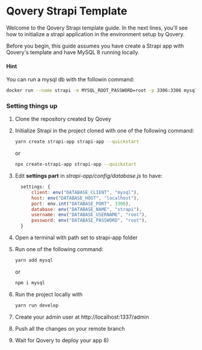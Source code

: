 # Qovery Strapi Template

Welcome to the Qovery Strapi template guide. In the next lines, you'll see how to initialize a strapi application in the environment setup by Qovery.

Before you begin, this guide assumes you have create a Strapi app with Qovery's template and have MySQL 8 running locally.

#### Hint
You can run a mysql db with the followin command:
```bash
docker run --name strapi -e MYSQL_ROOT_PASSWORD=root -p 3306:3306 mysql:8
```

### Setting things up

1. Clone the repository created by Qovey
2. Initialize Strapi in the project cloned with one of the following command:

      ```bash
      yarn create strapi-app strapi-app --quickstart
      ```
      
      or
      
      ```bash
      npx create-strapi-app strapi-app --quickstart
      ```
        
3. Edit **settings part** in *strapi-app/config/database.js* to have:

      ```js
        settings: {
            client: env("DATABASE_CLIENT", "mysql"),
            host: env("DATABASE_HOST", "localhost"),
            port: env.int("DATABASE_PORT", 3306),
            database: env("DATABASE_NAME", "strapi"),
            username: env("DATABASE_USERNAME", "root"),
            password: env("DATABASE_PASSWORD", "root"),
        }
      ```
        
4. Open a terminal with path set to strapi-app folder
5. Run one of the following command:

      ```bash
      yarn add mysql
      ```
      
      or
      
      ```bash
      npm i mysql
      ```
      
6. Run the project locally with 
      ```bash
      yarn run develop
      ```
8. Create your admin user at http://localhost:1337/admin
9. Push all the changes on your remote branch
10. Wait for Qovery to deploy your app 8)
